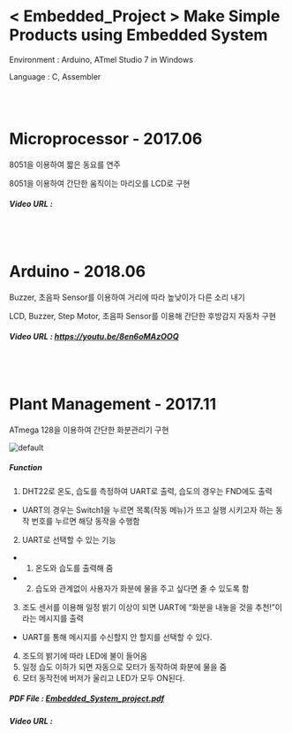 # < Embedded_Project > Make Simple Products using Embedded System

<p> Environment : Arduino, ATmel Studio 7 in Windows
<p> Language : C, Assembler

<br><br>

# Microprocessor - 2017.06
<p> 8051을 이용하여 짧은 동요를 연주 </p>
<p> 8051을 이용하여 간단한 움직이는 마리오를 LCD로 구현 </p>

##### Video URL :

<br><br>

# Arduino - 2018.06
<p> Buzzer, 초음파 Sensor를 이용하여 거리에 따라 높낮이가 다른 소리 내기 </p>
<p> LCD, Buzzer, Step Motor, 초음파 Sensor를 이용해 간단한 후방감지 자동차 구현</p>

##### Video URL : https://youtu.be/8en6oMAzOOQ

<br><br>

# Plant Management - 2017.11
<p> ATmega 128을 이용하여 간단한 화분관리기 구현 </p>

![default](https://user-images.githubusercontent.com/21214309/48600458-41f62880-e9af-11e8-8f78-d12adbaa0839.JPG)

##### Function
1) DHT22로 온도, 습도를 측정하여 UART로 출력, 습도의 경우는 FND에도 출력
  * UART의 경우는 Switch1을 누르면 목록(작동 메뉴)가 뜨고 실행 시키고자 하는 동작 번호를 누르면 해당 동작을 수행함
2) UART로 선택할 수 있는 기능
  * 1. 온도와 습도를 출력해 줌
  * 2. 습도와 관계없이 사용자가 화분에 물을 주고 싶다면 줄 수 있도록 함
3) 조도 센서를 이용해 일정 밝기 이상이 되면 UART에 “화분을 내놓을 것을 추천!”이라는 메시지를 출력
  * UART를 통해 메시지를 수신할지 안 할지를 선택할 수 있다.
4) 조도의 밝기에 따라 LED에 불이 들어옴
5) 일정 습도 이하가 되면 자동으로 모터가 동작하여 화분에 물을 줌
6) 모터 동작전에 버저가 울리고 LED가 모두 ON된다. 

##### PDF File : [Embedded_System_project.pdf](https://github.com/YouMinJung/Embedded_Project/files/2588096/Embedded_System_project.pdf)
##### Video URL :
